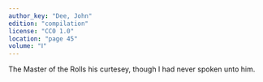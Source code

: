 ```yaml
---
author_key: "Dee, John"
edition: "compilation"
license: "CC0 1.0"
location: "page 45"
volume: "Ⅰ"
---
```

The Master of the Rolls his curtesey, though I had never spoken unto him.
